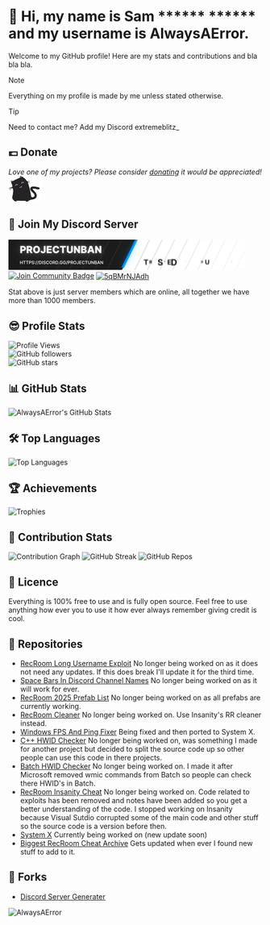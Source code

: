 # 👋 Hi, my name is Sam ****** ****** and my username is AlwaysAError.

Welcome to my GitHub profile! Here are my stats and contributions and bla bla bla.

> [!NOTE]
>  Everything on my profile is made by me unless stated otherwise.

> [!TIP]
> Need to contact me? Add my Discord extremeblitz_

## 💷 Donate
<i>Love one of my projects? Please consider [donating](https://paypal.me/NoNo213757) it would be appreciated!</i>
<img alt="AlwaysAError" src="assets/loadcat.gif"> </img>

## 🗿 Join My Discord Server
<img alt="AlwaysAError" src="assets/ProjectUnban Promo Banner.gif"> </img>
<a href="https://discord.gg/5qBMrNJAdh"><img src="https://img.shields.io/discord/1327612683301945404.svg?style=flat&label=Join%20Community&color=7289DA" alt="Join Community Badge"/></a>
<a href="https://discord.gg/5qBMrNJAdh" target="blank"><img align="center" src="https://raw.githubusercontent.com/rahuldkjain/github-profile-readme-generator/master/src/images/icons/Social/discord.svg" alt="5qBMrNJAdh" height="30" width="40" /></a>
</p>
Stat above is just server members which are online, all together we have more than 1000 members.

## 😎 Profile Stats
![Profile Views](https://komarev.com/ghpvc/?username=AlwaysAError)  
![GitHub followers](https://img.shields.io/github/followers/AlwaysAError?label=Followers&style=social)  
![GitHub stars](https://img.shields.io/github/stars/AlwaysAError?affiliations=OWNER%2CCOLLABORATOR)  

## 📊 GitHub Stats
![AlwaysAError's GitHub Stats](https://github-readme-stats.vercel.app/api?username=AlwaysAError&show_icons=true&theme=dark&count_private=true&include_all_commits=true&show=reviews,discussions_started,discussions_answered)

## 🛠️ Top Languages
![Top Languages](https://github-readme-stats.vercel.app/api/top-langs/?username=AlwaysAError&layout=compact&theme=dark&langs_count=19&count_private=true)

## 🏆 Achievements
![Trophies](https://github-profile-trophy.vercel.app/?username=AlwaysAError&theme=radical&no-frame=false&margin-w=15)

## 📅 Contribution Stats
![Contribution Graph](https://github-readme-activity-graph.vercel.app/graph?username=AlwaysAError&theme=radicl)
![GitHub Streak](https://github-readme-streak-stats.herokuapp.com/?user=AlwaysAError&theme=dark&show_all=true)
![GitHub Repos](https://github-contributor-stats.vercel.app/api?username=AlwaysAError&limit=5&theme=synthwave&combine_all_yearly_contributions=true)

## 🪪 Licence
Everything is 100% free to use and is fully open source. Feel free to use anything how ever you  to use it how ever always remember giving credit is cool.

## 📃 Repositories
- [RecRoom Long Username Exploit](https://github.com/AlwaysAError/RecRoom-Username-Exploit) No longer being worked on as it does not need any updates. If this does break I'll update it for the third time.
- [Space Bars In Discord Channel Names](https://github.com/AlwaysAError/Space-Bars-In-Discord-Channel-Names) No longer being worked on as it will work for ever.
- [RecRoom 2025 Prefab List](https://github.com/AlwaysAError/RecRoom-Prefabs-2025) No longer being worked on as all prefabs are currently working.
- [RecRoom Cleaner](https://github.com/AlwaysAError/RecRoom-Spoofer) No longer being worked on. Use Insanity's RR cleaner instead.
- [Windows FPS And Ping Fixer](https://github.com/AlwaysAError/Windows-FPS-And-Ping-Fixer) Being fixed and then ported to System X.
- [C++ HWID Checker](https://github.com/AlwaysAError/CPlusPlus-HWID-Checker) No longer being worked on, was something I made for another project but decided to split the source code up so other people can use this code in there projects.
- [Batch HWID Checker](https://github.com/AlwaysAError/Batch-HWID-Checker) No longer being worked on. I made it after Microsoft removed wmic commands from Batch so people can check there HWID's in Batch.
- [RecRoom Insanity Cheat](https://github.com/AlwaysAError/Insanity) No longer being worked on. Code related to exploits has been removed and notes have been added so you get a better understanding of the code. I stopped working on Insanity because Visual Sutdio corrupted some of the main code and other stuff so the source code is a version before then.
- [System X](https://github.com/AlwaysAError/SystemX) Currently being worked on (new update soon)
- [Biggest RecRoom Cheat Archive](https://github.com/AlwaysAError/RecRoom-Cheat-Archive) Gets updated when ever I found new stuff to add to it.
## 🍴 Forks
- [Discord Server Generater](https://github.com/AlwaysAError/Fork-Of-bytexenon)

<img alt="AlwaysAError" src="assets/fortnite.gif"> </img>
